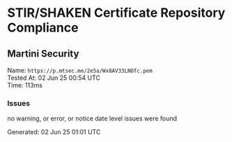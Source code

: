 # STIR/SHAKEN Certificate Repository Compliance

## Martini Security

Name: `https://p.mtsec.me/2e5a/Wx8AV33LNOfc.pem`\
Tested At: 02 Jun 25 00:54 UTC\
Time: 113ms

### Issues

no warning, or error, or notice date level issues were found

Generated: 02 Jun 25 01:01 UTC